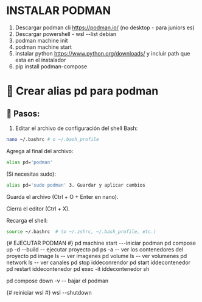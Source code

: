 # INSTALAR PODMAN

1.  Descargar podman cli https://podman.io/ (no desktop - para juniors es)
2.  Descargar powershell - wsl --list debian
3.  podman machine init
4.  podman machine start
5.  instalar python https://www.python.org/downloads/ y incluir path que esta en el instalador
6.  pip install podman-compose

# 🐧 Crear alias pd para podman

## 📝 Pasos:

1. Editar el archivo de configuración del shell
   Bash:

```bash
nano ~/.bashrc # o ~/.bash_profile
```

Agrega al final del archivo:

```bash
alias pd='podman'
```

(Si necesitas sudo):

```bash
alias pd='sudo podman' 3. Guardar y aplicar cambios
```

Guarda el archivo (Ctrl + O + Enter en nano).

Cierra el editor (Ctrl + X).

Recarga el shell:

```bash
source ~/.bashrc  # (o ~/.zshrc, ~/.bash_profile, etc.)
```

{# EJECUTAR PODMAN #}
pd machine start ---iniciar podman
pd compose up -d --build -- ejecutar proyecto
pd ps -a -- ver los contenedores del proyecto
pd image ls -- ver imagenes
pd volume ls -- ver volumenes
pd network ls -- ver canales
pd stop iddeconrendor
pd start iddecontenedor
pd restart iddecontenedor
pd exec -it iddecontenedor sh

pd compose down -v -- bajar el podman

{# reiniciar wsl #}
wsl --shutdown
